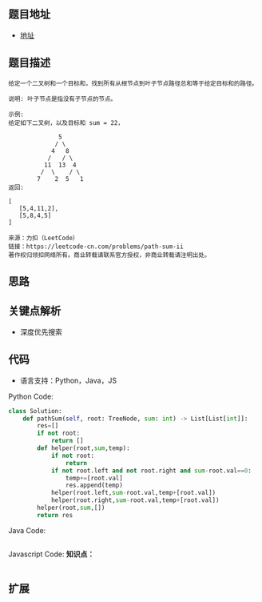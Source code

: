 
## 题目地址

- [地址](https://leetcode-cn.com/problems/path-sum-ii/)

## 题目描述

```
给定一个二叉树和一个目标和，找到所有从根节点到叶子节点路径总和等于给定目标和的路径。

说明: 叶子节点是指没有子节点的节点。

示例:
给定如下二叉树，以及目标和 sum = 22，

              5
             / \
            4   8
           /   / \
          11  13  4
         /  \    / \
        7    2  5   1
返回:

[
   [5,4,11,2],
   [5,8,4,5]
]

来源：力扣（LeetCode）
链接：https://leetcode-cn.com/problems/path-sum-ii
著作权归领扣网络所有。商业转载请联系官方授权，非商业转载请注明出处。
```

## 思路
<!-- - 二叉树三种遍历定义就是以递归的形式定义
- 找到左子树的先序遍历, 左子树的中序遍历, 就和缩小了问题的规模
- 中序遍历（左子树->根结点->右子树）
- 先序遍历（根结点->左子树->右子树） -->

## 关键点解析

- 深度优先搜索

## 代码

- 语言支持：Python，Java，JS

Python Code:
<!-- 使用一个helper函数，来记录每一条路径，分为一左一右两条路径来判断是否等于目标和sum -->
```python
class Solution:
    def pathSum(self, root: TreeNode, sum: int) -> List[List[int]]:
        res=[]
        if not root:
            return []
        def helper(root,sum,temp):
            if not root:
                return 
            if not root.left and not root.right and sum-root.val==0:
                temp+=[root.val]
                res.append(temp)
            helper(root.left,sum-root.val,temp+[root.val])
            helper(root.right,sum-root.val,temp+[root.val])
        helper(root,sum,[])
        return res
```

Java Code:

```java

```

Javascript Code:
**知识点：**
```js

```

## 扩展

